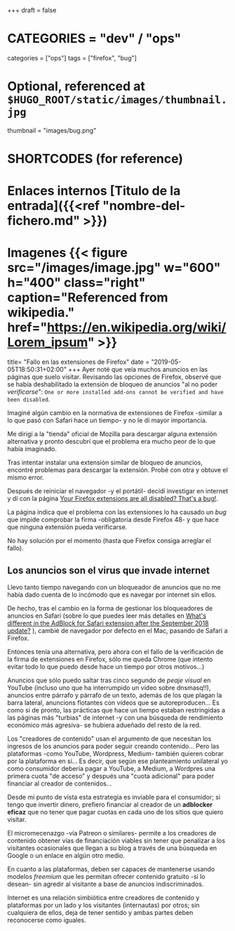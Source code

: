 +++
draft = false

# CATEGORIES = "dev" / "ops"
categories = ["ops"]
tags = ["firefox", "bug"]

# Optional, referenced at `$HUGO_ROOT/static/images/thumbnail.jpg`
thumbnail = "images/bug.png"

# SHORTCODES (for reference)

# Enlaces internos [Titulo de la entrada]({{<ref "nombre-del-fichero.md" >}})
# Imagenes {{< figure src="/images/image.jpg" w="600" h="400" class="right" caption="Referenced from wikipedia." href="https://en.wikipedia.org/wiki/Lorem_ipsum" >}}

title=  "Fallo en las extensiones de Firefox"
date = "2019-05-05T18:50:31+02:00"
+++
Ayer noté que veía muchos anuncios en las páginas que suelo visitar. Revisando las opciones de Firefox, observé que se había deshabilitado la extensión de bloqueo de anuncios "al no poder _verificarse_": `One or more installed add-ons cannot be verified and have been disabled`.

Imaginé algún cambio en la normativa de extensiones de Firefox -similar a lo que pasó con Safari hace un tiempo- y no le di mayor importancia.

Me dirigí a la "tienda" oficial de Mozilla para descargar alguna extensión alternativa y pronto descubrí que el problema era mucho peor de lo que había imaginado.
<!--more-->

Tras intentar instalar una extensión similar de bloqueo de anuncios, encontré problemas para descargar la extensión. Probé con otra y obtuve el mismo error.

Después de reiniciar el navegador -y el portátil- decidí investigar en internet y dí con la página [Your Firefox extensions are all disabled? That's a bug!](https://www.ghacks.net/2019/05/04/your-firefox-extensions-are-all-disabled-thats-a-bug/).

La página indica que el problema con las extensiones lo ha causado un _bug_ que impide comprobar la firma -obligatoria desde Firefox 48- y que hace que ninguna extensión pueda verificarse.

No hay solución por el momento (hasta que Firefox consiga arreglar el fallo).

## Los anuncios son el virus que invade internet

Llevo tanto tiempo navegando con un bloqueador de anuncios que no me había dado cuenta de lo incómodo que es navegar por internet sin ellos.

De hecho, tras el cambio en la forma de gestionar los bloqueadores de anuncios en Safari (sobre lo que puedes leer más detalles en [What's different in the AdBlock for Safari extension after the September 2018 update?](https://help.getadblock.com/support/solutions/articles/6000202459-what-s-different-in-the-adblock-for-safari-extension-after-the-september-2018-update-)
), cambié de navegador por defecto en el Mac, pasando de Safari a Firefox.

Entonces tenía una alternativa, pero ahora con el fallo de la verificación de la firma de extensiones en Firefox, sólo me queda Chrome (que intento evitar todo lo que puedo desde hace un tiempo por otros motivos...)

Anuncios que sólo puedo saltar tras cinco segundo de _peaje visual_ en YouTube (incluso uno que ha interrumpido un vídeo sobre dnsmasq!!), anuncios entre párrafo y párrafo de un texto, además de los que plagan la barra lateral, anuncions flotantes con vídeos que se autoreproducen...
Es como si de pronto, las prácticas que hace un tiempo estaban restringidas a las páginas más "turbias" de internet -y con una búsqueda de rendimiento económico más agresiva- se hubiera adueñado del resto de la red.

Los "creadores de contenido" usan el argumento de que necesitan los ingresos de los anuncios para poder seguir creando contenido... Pero las plataformas -como YouTube, Wordpress, Medium- también quieren cobrar por la plataforma en sí...
Es decir, que según ese planteamiento unilateral yo como consumidor debería pagar a YouTube, a Medium, a Wordpres una primera cuota "de acceso" y después una "cuota adicional" para poder financiar al creador de contenidos...

Desde mi punto de vista esta estrategia es inviable para el consumidor; si tengo que invertir dinero, prefiero financiar al creador de un **adblocker eficaz** que no tener que pagar cuotas en cada uno de los sitios que quiero visitar.

El micromecenazgo -vía Patreon o similares- permite a los creadores de contenido obtener vías de financiación viables sin tener que penalizar a los visitantes ocasionales que llegan a su blog a través de una búsqueda en Google o un enlace en algún otro medio.

En cuanto a las plataformas, deben ser capaces de mantenerse usando modelos _freemium_ que les permitan ofrecer contenido gratuito -si lo desean- sin agredir al visitante a base de anuncios indiscriminados.

Internet es una relación simbiótica entre creadores de contenido y plataformas por un lado y los visitantes (internautas) por otros; sin cualquiera de ellos, deja de tener sentido y ambas partes deben reconocerse como iguales.
